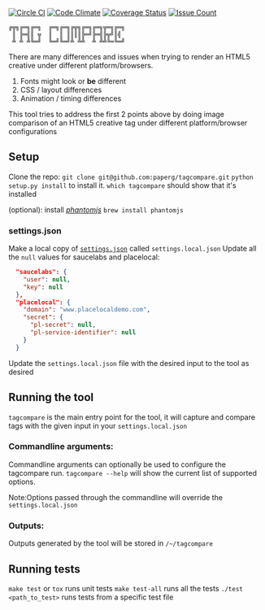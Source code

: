 [![Circle CI](https://circleci.com/gh/paperg/tagcompare/tree/master.svg?style=shield&circle-token=2ab0b5bce0728be579eb7aba17e52668e7ebf031)](https://circleci.com/gh/paperg/tagcompare/tree/master)
[![Code Climate](https://codeclimate.com/github/paperg/tagcompare/badges/gpa.svg)](https://codeclimate.com/github/paperg/tagcompare)
[![Coverage Status](https://coveralls.io/repos/paperg/tagcompare/badge.svg?branch=master&service=github)](https://coveralls.io/github/paperg/tagcompare?branch=master)
[![Issue Count](https://codeclimate.com/github/paperg/tagcompare/badges/issue_count.svg)](https://codeclimate.com/github/paperg/tagcompare)

```
╔╦╗╔═╗╔═╗  ╔═╗╔═╗╔╦╗╔═╗╔═╗╦═╗╔═╗
 ║ ╠═╣║ ╦  ║  ║ ║║║║╠═╝╠═╣╠╦╝║╣ 
 ╩ ╩ ╩╚═╝  ╚═╝╚═╝╩ ╩╩  ╩ ╩╩╚═╚═╝
```
There are many differences and issues when trying to render an HTML5 creative under different platform/browsers.
  1. Fonts might look or **be** different
  2. CSS / layout differences
  3. Animation / timing differences

This tool tries to address the first 2 points above by doing image comparison of an HTML5 creative tag under different 
platform/browser configurations

## Setup
Clone the repo: `git clone git@github.com:paperg/tagcompare.git`
`python setup.py install` to install it.
`which tagcompare` should show that it's installed

(optional): install [_phantomjs_](http://phantomjs.org/)
`brew install phantomjs`

### settings.json
Make a local copy of [`settings.json`](tagcompare/settings.json) called `settings.local.json`
Update all the `null` values for saucelabs and placelocal:
```json
  "saucelabs": {
    "user": null,
    "key": null
  },
  "placelocal": {
    "domain": "www.placelocaldemo.com",
    "secret": {
      "pl-secret": null,
      "pl-service-identifier": null
    }
  }
```

Update the `settings.local.json` file with the desired input to the tool as desired

## Running the tool
`tagcompare` is the main entry point for the tool, it will capture and compare tags 
with the given input in your `settings.local.json`

### Commandline arguments:
Commandline arguments can optionally be used to configure the tagcompare run.
`tagcompare --help` will show the current list of supported options.

Note:Options passed through the commandline will override the `settings.local.json`

### Outputs:
Outputs generated by the tool will be stored in `/~/tagcompare`

## Running tests
`make test` or `tox` runs unit tests
`make test-all` runs all the tests
`./test <path_to_test>` runs tests from a specific test file
